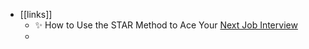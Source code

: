 - [[links]]
	- ✨ How to Use the STAR Method to Ace Your [Next Job Interview](https://link.mail.beehiiv.com/ss/c/K2i7qguzU9ZRVIElwPSGnmGTSxeY_gvCLjm2Epv14sbZiQrqvJaB5JyK4WMOVnWJG8ISFQaezYJjxzVmroYeqxLiMdBSsS1Z7YwMxLDk8cHPzLK0f6JuD4lvxts5AC06U2h6VRcqIS0qewB-EN3UT4uxZ9brJ_d_aQLjOJ51p15sHwcddk9Be_23JEN2BHgKhVfnzGIMg8XKPpWNzo65dJ6brNRvJM6x0-IwuQP4dBq_9QNhNJbYVzsg9m2DDoGWv5KSDeMyNn4fJtPas1AXTw/418/ugkIbWh6SeGlp760F16PUQ/h18/0Jg7n0_PHgWaBgm-D5fg-Ywvgvg7C-0d-9dDx0hmiWQ)
	-